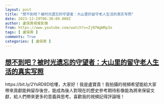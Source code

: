 ```yaml
---
layout: post
title: "想不到吧？被时光遗忘的守望者：大山里的留守老人生活的真实写照"
date: 2023-12-29T06:30:09.000Z
author: 盧保貴視覺影像
from: https://www.youtube.com/watch?v=ZjN7WgWRp3o
tags: [ 盧保貴 ]
comments: True
categories: [ 盧保貴 ]
---
```

<!--1703831409000-->
[想不到吧？被时光遗忘的守望者：大山里的留守老人生活的真实写照](https://www.youtube.com/watch?v=ZjN7WgWRp3o)
------

<div>
https://bit.ly/2YsRD8D哈嘍，大家好！我是盧寶貴！我拍攝的視頻希望能給大家帶來貢獻能夠留存後世，能成為後人對現在的歷史參考期待影像能為將來保留文獻，給人們帶來更多的意義與思考。喜歡我的視頻記得評論哦！
</div>

